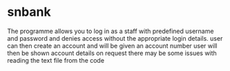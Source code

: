 # snbank
The programme allows you to log in as a staff with predefined username and password and denies access without the appropriate login details.
user can then create an account and will be given an account number
user will then be shown account details on request 
there may be some issues with reading the text file from the code 
